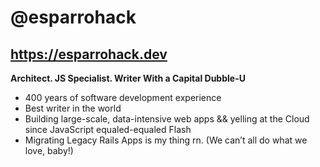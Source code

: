 # @esparrohack

## https://esparrohack.dev

**Architect. JS Specialist. Writer With a Capital Dubble-U**

* 400 years of software development experience
* Best writer in the world
* Building large-scale, data-intensive web apps && yelling at the Cloud since JavaScript equaled-equaled Flash
* Migrating Legacy Rails Apps is my thing rn. (We can’t all do what we love, baby!)

<!---
esparrohack/esparrohack is a ✨ special ✨ repository because its `README.md` (this file) appears on your GitHub profile.
You can click the Preview link to take a look at your changes.
--->
